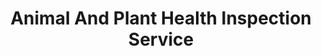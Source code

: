 ---
# This topic lives at
# https://digital.gov/topics/animal-and-plant-health-inspection-service

slug: "animal-and-plant-health-inspection-service"

# Topic Title
title: "Animal And Plant Health Inspection Service"

# description — keep it short and clear
summary: ""


# Weight
weight: 1

# For more information on managing topics,
# see https://github.com/GSA/digitalgov.gov/wiki
---
